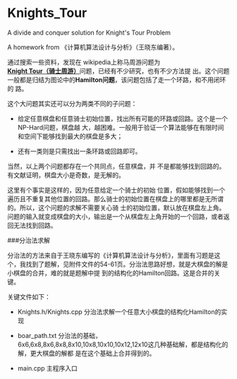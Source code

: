 Knights_Tour
============

A divide and conquer solution for Knight's Tour Problem

A homework from 《计算机算法设计与分析》（王晓东编著）。

通过搜索一些资料，发现在 wikipedia上称马周游问题为[**Knight Tour（骑士周游）**][Knight'sTour]问题，已经有不少研究，也有不少方法提 出。这个问题一般都是归结为图论中的**Hamilton问题**，该问题包括了走一个环路，和不用闭环的 路。

这个大问题其实还可以分为两类不同的子问题：

* 给定任意棋盘和任意骑士初始位置，找出所有可能的环路或回路。这个是一个NP-Hard问题，棋盘越 大，越困难。一般用于验证一个算法能够在有限时间和空间下能够找到最大的棋盘是多大；

* 还有一类则是只需找出一条环路或回路即可。

当然，以上两个问题都存在一个共同点，任意棋盘，并 不是都能够找到回路的。有文献证明，棋盘大小是奇数，是无解的。

这里有个事实是这样的，因为任意给定一个骑士的初始 位置，假如能够找到一个遍历且不重复其他位置的回路。那么骑士的初始位置在棋盘上的哪里都是无所谓的。所以，这个问题的求解不需要关心骑 士的初始位置，默认放在棋盘左上角。问题的输入就变成棋盘的大小，输出是一个从棋盘左上角开始的一个回路，或者返回无法找到回路。

[Knight'sTour]:http://en.wikipedia.org/wiki/Knight%27s_tour


###分治法求解

分治法的方法来自于王晓东编写的《计算机算法设计与分析》，里面有习题是这个，我找到了题解，见附件文件的54-61页。分治法思路好想，就是大棋盘的解是小棋盘的合并，难的就是题解中提 到的结构化的Hamilton回路。这是合并的关键。


关键文件如下：

* Knights.h/Knights.cpp 分治法求解一个任意大小棋盘的结构化Hamilton的实现

* boar\_path.txt 分治法的基础，6x6,6x8,8x6,8x8,8x10,10x8,10x10,10x12,12x10这几种基础解，都是结构化的解，更大棋盘的解都 是在这个基础上合并得到的。

* main.cpp 主程序入口

